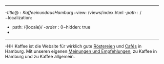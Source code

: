 ----
-$title@: Kaffee in und aus Hamburg
-$view: /views/index.html
-$path: /
-$localization:
-  path: /{locale}/
-$order: 0
-$hidden: true
-
----
-HH Kaffee ist die Website für wirklich gute [Röstereien]([url('/content/pages/roasters.md')]) und [Cafés]([url('/content/pages/cafes.md')]) in Hamburg. Mit unseren eigenen [Meinungen und Empfehlungen]([url('/content/pages/posts.md')]), zu Kaffee in Hamburg und zu Kaffee allgemein.

